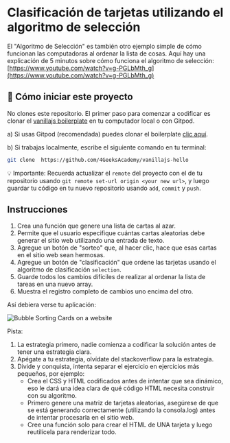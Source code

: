 <!--hide-->
# Clasificación de tarjetas utilizando el algoritmo de selección
<!--endhide-->

El "Algoritmo de Selección" es también otro ejemplo simple de cómo funcionan las computadoras al ordenar la lista de cosas. Aquí hay una explicación de 5 minutos sobre cómo funciona el algoritmo de selección:
[https://www.youtube.com/watch?v=g-PGLbMth_g](https://www.youtube.com/watch?v=g-PGLbMth_g)

## 🌱  Cómo iniciar este proyecto

 No clones este repositorio. El primer paso para comenzar a codificar es clonar el [vanillajs boilerplate](https://github.com/4GeeksAcademy/vanillajs-hello) en tu computador local o con Gitpod.

a) Si usas Gitpod (recomendada) puedes clonar el boilerplate [clic aquí](https://github.com/4GeeksAcademy/vanillajs-hello).

b) Si trabajas localmente, escribe el siguiente comando en tu terminal: 
```sh
git clone  https://github.com/4GeeksAcademy/vanillajs-hello
```
💡 Importante: Recuerda actualizar el `remote` del proyecto con el de tu repositorio usando `git remote set-url origin <your new url>`, y luego guardar tu código en tu nuevo repositorio usando `add`, `commit` y `push`.

## Instrucciones

1. Crea una función que genere una lista de cartas al azar.
1. Permite que el usuario especifique cuántas cartas aleatorias debe generar el sitio web utilizando una entrada de texto.
2. Agregue un botón de "sorteo" que, al hacer clic, hace que esas cartas en el sitio web sean hermosas.
3. Agregue un botón de "clasificación" que ordene las tarjetas usando el algoritmo de clasificación `selection`.
4. Guarde todos los cambios difíciles de realizar al ordenar la lista de tareas en una nuevo array.
5. Muestra el registro completo de cambios uno encima del otro.

Así debiera verse tu aplicación:

![Bubble Sorting Cards on a website](https://github.com/breatheco-de/exercise-sorting-cards-with-select/blob/master/preview.gif?raw=true)

Pista:

1. La estrategia primero, nadie comienza a codificar la solución antes de tener una estrategia clara.
2. Apégate a tu estrategia, olvídate del stackoverflow para la estrategia.
3. Divide y conquista, intenta separar el ejercicio en ejercicios más pequeños, por ejemplo:
    - Crea el CSS y HTML codificados antes de intentar que sea dinámico, eso le dará una idea clara de qué código HTML necesita construir con su algoritmo.
    - Primero genere una matriz de tarjetas aleatorias, asegúrese de que se está generando correctamente (utilizando la consola.log) antes de intentar procesarla en el sitio web.
    - Cree una función solo para crear el HTML de UNA tarjeta y luego reutilícela para renderizar todo.
